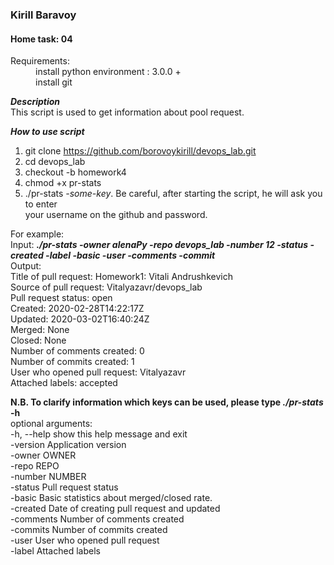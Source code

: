 ### Kirill Baravoy

#### Home task: 04

<dl>
  <dt>Requirements:</dt>
  <dd>install python environment : 3.0.0 +</dd>
  <dd>install git</dd>
</dl>

**_Description_** <br>
This script is used to get information about pool request.<br>

**_How to use script_** <br>
1) git clone https://github.com/borovoykirill/devops_lab.git<br>
2) cd devops_lab<br>
3) checkout -b homework4<br>
4) chmod +x pr-stats<br>
5) ./pr-stats *-some-key*. Be careful, after starting the script, he will ask you to enter<br> 
your username on the github and password.<br>  

For example:<br>
Input: __*./pr-stats -owner alenaPy -repo devops_lab -number 12 -status -created -label -basic -user -comments -commit*__<br>
Output:<br>
Title of pull request: Homework1: Vitali Andrushkevich<br>
Source of pull request: Vitalyazavr/devops_lab<br>
Pull request status: open<br>
Created: 2020-02-28T14:22:17Z<br>
Updated: 2020-03-02T16:40:24Z<br>
Merged: None<br>
Closed: None<br>
Number of comments created: 0<br>
Number of commits created: 1<br>
User who opened pull request: Vitalyazavr<br>
Attached labels: accepted<br>

__N.B. To clarify information which keys can be used, please type *./pr-stats* -h__<br> 
optional arguments:<br>
  -h, --help      show this help message and exit<br>
  -version        Application version<br>
  -owner OWNER    <repository owner><br>
  -repo REPO      <repository name><br>
  -number NUMBER  <pull request number><br>
  -status         Pull request status<br>
  -basic          Basic statistics about merged/closed rate.<br>
  -created        Date of creating pull request and updated<br>
  -comments       Number of comments created<br>
  -commits        Number of commits created<br>
  -user           User who opened pull request<br>
  -label          Attached labels<br>
